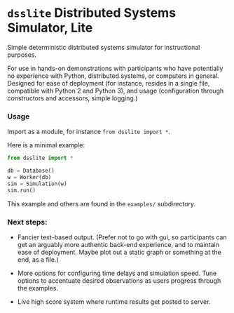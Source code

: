 # `dsslite` Distributed Systems Simulator, Lite

Simple deterministic distributed systems simulator for
instructional purposes.

For use in hands-on demonstrations with participants who have
potentially no experience with Python, distributed systems, or
computers in general.  Designed for ease of deployment (for instance,
resides in a single file, compatible with Python 2 and Python 3), and
usage (configuration through constructors and accessors, simple
logging.)

### Usage

Import as a module, for instance `from dsslite import *`.

Here is a minimal example:

```python
from dsslite import *

db = Database()
w = Worker(db)
sim = Simulation(w)
sim.run()
```

This example and others are found in the `examples/` subdirectory.


### Next steps:

+ Fancier text-based output.  (Prefer not to go with gui, so
participants can get an arguably more authentic back-end experience,
and to maintain ease of deployment.  Maybe plot out a static graph or
something at the end, as a file.)

+ More options for configuring time delays and simulation speed.  Tune
options to accentuate desired observations as users progress through
the examples.

+ Live high score system where runtime results get posted to server.
